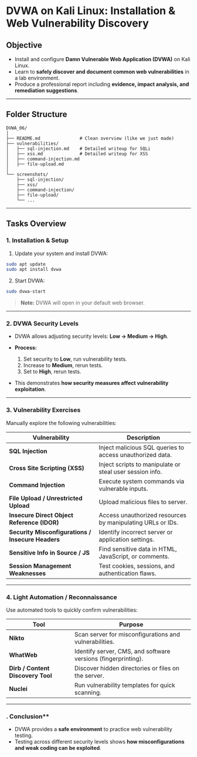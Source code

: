 # DVWA on Kali Linux: Installation & Web Vulnerability Discovery

## **Objective**

* Install and configure **Damn Vulnerable Web Application (DVWA)** on Kali Linux.
* Learn to **safely discover and document common web vulnerabilities** in a lab environment.
* Produce a professional report including **evidence, impact analysis, and remediation suggestions**.

---

## **Folder Structure**


```
DVWA_06/
│
├── README.md               # Clean overview (like we just made)
├── vulnerabilities/
│   ├── sql-injection.md    # Detailed writeup for SQLi
│   ├── xss.md              # Detailed writeup for XSS
│   ├── command-injection.md
│   ├── file-upload.md
│
└── screenshots/
    ├── sql-injection/
    ├── xss/
    ├── command-injection/
    ├── file-upload/
    └── ...

```



---

## **Tasks Overview**

### **1. Installation & Setup**

1. Update your system and install DVWA:

```bash
sudo apt update
sudo apt install dvwa
```

2. Start DVWA:

```bash
sudo dvwa-start
```

> **Note:** DVWA will open in your default web browser.

---

### **2. DVWA Security Levels**

* DVWA allows adjusting security levels: **Low → Medium → High**.
* **Process:**

  1. Set security to **Low**, run vulnerability tests.
  2. Increase to **Medium**, rerun tests.
  3. Set to **High**, rerun tests.
* This demonstrates **how security measures affect vulnerability exploitation**.

---

### **3. Vulnerability Exercises**

Manually explore the following vulnerabilities:

| Vulnerability                                     | Description                                                |
| ------------------------------------------------- | ---------------------------------------------------------- |
| **SQL Injection**                                 | Inject malicious SQL queries to access unauthorized data.  |
| **Cross Site Scripting (XSS)**                    | Inject scripts to manipulate or steal user session info.   |
| **Command Injection**                             | Execute system commands via vulnerable inputs.             |
| **File Upload / Unrestricted Upload**             | Upload malicious files to server.                          |
| **Insecure Direct Object Reference (IDOR)**       | Access unauthorized resources by manipulating URLs or IDs. |
| **Security Misconfigurations / Insecure Headers** | Identify incorrect server or application settings.         |
| **Sensitive Info in Source / JS**                 | Find sensitive data in HTML, JavaScript, or comments.      |
| **Session Management Weaknesses**                 | Test cookies, sessions, and authentication flaws.          |

---

### **4. Light Automation / Reconnaissance**

Use automated tools to quickly confirm vulnerabilities:

| Tool                              | Purpose                                                       |
| --------------------------------- | ------------------------------------------------------------- |
| **Nikto**                         | Scan server for misconfigurations and vulnerabilities.        |
| **WhatWeb**                       | Identify server, CMS, and software versions (fingerprinting). |
| **Dirb / Content Discovery Tool** | Discover hidden directories or files on the server.           |
| **Nuclei**                        | Run vulnerability templates for quick scanning.               |

---


### . Conclusion**

* DVWA provides a **safe environment** to practice web vulnerability testing.
* Testing across different security levels shows **how misconfigurations and weak coding can be exploited**.

